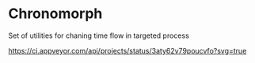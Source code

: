 # Chronomorph
Set of utilities for chaning time flow in targeted process

https://ci.appveyor.com/api/projects/status/3aty62v79poucvfo?svg=true
